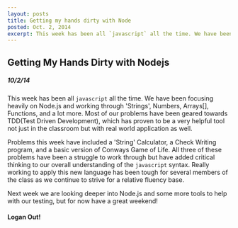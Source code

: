 ```yaml
---
layout: posts
title: Getting my hands dirty with Node
posted: Oct. 2, 2014
excerpt: This week has been all `javascript` all the time. We have been focusing heavily on Node.js and working through 'Strings', Numbers, Arrays[], Functions, and a lot more. Most of our problems have been geared towards TDD(Test Driven Development)
---
```


## Getting My Hands Dirty with Nodejs

##### 10/2/14

This week has been all `javascript` all the time. We have been focusing heavily
on Node.js and working through 'Strings', Numbers, Arrays[], Functions, and a lot
more. Most of our problems have been geared towards TDD(Test Driven Development),
which has proven to be a very helpful tool not just in the classroom but with
real world application as well.

Problems this week have included a 'String' Calculator, a Check Writing program,
and a basic version of Conways Game of Life. All three of these problems have been
a struggle to work through but have added critical thinking to our overall
understanding of the `javascript` syntax. Really working to apply this new
language has been tough for several members of the class as we continue to
strive for a relative fluency base.

Next week we are looking deeper into Node.js and some more tools to help with
our testing, but for now have a great weekend!

#### Logan Out!
